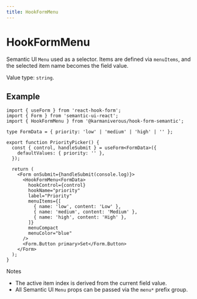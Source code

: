 ```yaml
---
title: HookFormMenu
---
```


# HookFormMenu

Semantic UI `Menu` used as a selector. Items are defined via `menuItems`, and the selected item name becomes the field value.

Value type: `string`.

## Example

```tsx
import { useForm } from 'react-hook-form';
import { Form } from 'semantic-ui-react';
import { HookFormMenu } from '@karmaniverous/hook-form-semantic';

type FormData = { priority: 'low' | 'medium' | 'high' | '' };

export function PriorityPicker() {
  const { control, handleSubmit } = useForm<FormData>({
    defaultValues: { priority: '' },
  });

  return (
    <Form onSubmit={handleSubmit(console.log)}>
      <HookFormMenu<FormData>
        hookControl={control}
        hookName="priority"
        label="Priority"
        menuItems={[
          { name: 'low', content: 'Low' },
          { name: 'medium', content: 'Medium' },
          { name: 'high', content: 'High' },
        ]}
        menuCompact
        menuColor="blue"
      />
      <Form.Button primary>Set</Form.Button>
    </Form>
  );
}
```

Notes

- The active item index is derived from the current field value.
- All Semantic UI `Menu` props can be passed via the `menu*` prefix group.
